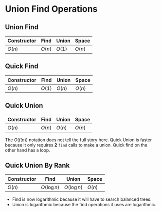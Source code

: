 # Union Find Operations
## Union Find

| Constructor | Find   | Union  | Space  |
| ----------- | ------ | ------ | ------ |
| $O(n)$      | $O(n)$ | $O(1)$ | $O(n)$ | 

## Quick Find
| Constructor | Find   | Union  | Space  |
| ----------- | ------ | ------ | ------ |
| $O(n)$      | $O(1)$ | $O(n)$ | $O(n)$ | 

## Quick Union
| Constructor | Find   | Union  | Space  |
| ----------- | ------ | ------ | ------ |
| $O(n)$      | $O(n)$ | $O(n)$ | $O(n)$ | 

The $O(f(n))$ notation does not tell the full story here. Quick Union is faster because it only requires **2** `find` calls to make a union. Quick find on the other hand has a loop. 

## Quick Union By Rank
| Constructor | Find         | Union        | Space  |
| ----------- | ------------ | ------------ | ------ |
| $O(n)$      | $O(\log{n})$ | $O(\log{n})$ | $O(n)$ |



- Find is now logarithmic because it will have to search balanced trees.
- Union is logarithmic because the find operations it uses are logarithmic.



